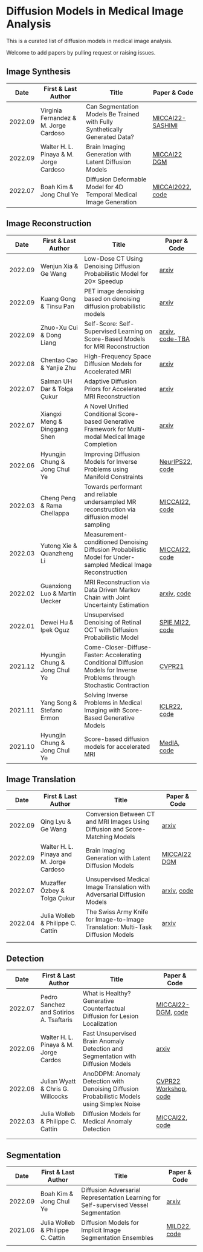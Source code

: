 # Diffusion Models in Medical Image Analysis

This is a curated list of diffusion models in medical image analysis. 

Welcome to add papers by pulling request or raising issues. 



## Image Synthesis

| Date    | First & Last Author                    | Title                                                        | Paper & Code                                                 |
| ------- | -------------------------------------- | ------------------------------------------------------------ | ------------------------------------------------------------ |
| 2022.09 | Virginia Fernandez & M. Jorge Cardoso  | Can Segmentation Models Be Trained with Fully Synthetically Generated Data? | [MICCAI22-SASHIMI](https://link.springer.com/chapter/10.1007/978-3-031-16980-9_8) |
| 2022.09 | Walter H. L. Pinaya & M. Jorge Cardoso | Brain Imaging Generation with Latent Diffusion Models        | [MICCAI22 DGM](https://link.springer.com/chapter/10.1007/978-3-031-18576-2_12) |
| 2022.07 | Boah Kim & Jong Chul Ye                | Diffusion Deformable Model for 4D Temporal Medical Image Generation | [MICCAI2022](https://link.springer.com/chapter/10.1007/978-3-031-16431-6_51), [code](https://github.com/torchddm/ddm) |



## Image Reconstruction

| Date    | First & Last Author           | Title                                                        | Paper & Code                                                 |
| ------- | ----------------------------- | ------------------------------------------------------------ | ------------------------------------------------------------ |
| 2022.09 | Wenjun Xia & Ge Wang          | Low-Dose CT Using Denoising Diffusion Probabilistic Model for 20× Speedup | [arxiv](https://arxiv.org/abs/2209.15136)                    |
| 2022.09 | Kuang Gong & Tinsu Pan        | PET image denoising based on denoising diffusion probabilistic models | [arxiv](https://arxiv.org/abs/2209.06167)                    |
| 2022.09 | Zhuo-Xu Cui & Dong Liang      | Self-Score: Self-Supervised Learning on Score-Based Models for MRI Reconstruction | [arxiv](https://arxiv.org/abs/2209.00835), [code-TBA](https://github.com/ZhuoxuCui/Self-Score) |
| 2022.08 | Chentao Cao & Yanjie Zhu      | High-Frequency Space Diffusion Models for Accelerated MRI    | [arxiv](https://arxiv.org/abs/2208.05481)                    |
| 2022.07 | Salman UH Dar & Tolga Çukur   | Adaptive Diffusion Priors for Accelerated MRI Reconstruction | [arxiv](https://arxiv.org/abs/2207.05876)                    |
| 2022.07 | Xiangxi Meng & Dinggang Shen  | A Novel Unified Conditional Score-based Generative Framework for Multi-modal Medical Image Completion | [arxiv](https://arxiv.org/abs/2207.03430)                    |
| 2022.06 | Hyungjin Chung & Jong Chul Ye | Improving Diffusion Models for Inverse Problems using Manifold Constraints | [NeurIPS22](https://arxiv.org/abs/2206.00941), [code](https://github.com/HJ-harry/MCG_diffusion) |
| 2022.03 | Cheng Peng & Rama Chellappa   | Towards performant and reliable undersampled MR reconstruction via diffusion model sampling | [MICCAI22](https://link.springer.com/chapter/10.1007/978-3-031-16446-0_59), [code](https://github.com/cpeng93/diffuserecon) |
| 2022.03 | Yutong Xie & Quanzheng Li     | Measurement-conditioned Denoising Diffusion Probabilistic Model for Under-sampled Medical Image Reconstruction | [MICCAI22](https://link.springer.com/chapter/10.1007/978-3-031-16446-0_62), [code](https://github.com/Theodore-PKU/MC-DDPM) |
| 2022.02 | Guanxiong Luo & Martin Uecker | MRI Reconstruction via Data Driven Markov Chain with Joint Uncertainty Estimation | [arxiv](https://arxiv.org/abs/2202.01479), [code](https://github.com/mrirecon/spreco) |
| 2022.01 | Dewei Hu & Ipek Oguz          | Unsupervised Denoising of Retinal OCT with Diffusion Probabilistic Model | [SPIE MI22](https://doi.org/10.1117/12.2612235), [code](https://github.com/DeweiHu/OCT_DDPM) |
| 2021.12 | Hyungjin Chung & Jong Chul Ye | Come-Closer-Diffuse-Faster: Accelerating Conditional Diffusion Models for Inverse Problems through Stochastic Contraction | [CVPR21](https://openaccess.thecvf.com/content/CVPR2022/papers/Chung_Come-Closer-Diffuse-Faster_Accelerating_Conditional_Diffusion_Models_for_Inverse_Problems_Through_Stochastic_CVPR_2022_paper.pdf) |
| 2021.11 | Yang Song & Stefano Ermon     | Solving Inverse Problems in Medical Imaging with Score-Based Generative Models | [ICLR22](https://openreview.net/forum?id=vaRCHVj0uGI), [code](https://github.com/yang-song/score_inverse_problems) |
| 2021.10 | Hyungjin Chung & Jong Chul Ye | Score-based diffusion models for accelerated MRI             | [MedIA](https://www.sciencedirect.com/science/article/pii/S1361841522001268), [code](https://github.com/HJ-harry/score-MRI) |



## Image Translation

| Date    | First & Last Author                      | Title                                                        | Paper & Code                                                 |
| ------- | ---------------------------------------- | ------------------------------------------------------------ | ------------------------------------------------------------ |
| 2022.09 | Qing Lyu & Ge Wang                       | Conversion Between CT and MRI Images Using Diffusion and Score-Matching Models | [arxiv](https://arxiv.org/abs/2209.12104)                    |
| 2022.09 | Walter H. L. Pinaya and M. Jorge Cardoso | Brain Imaging Generation with Latent Diffusion Models        | [MICCAI22 DGM](https://link.springer.com/chapter/10.1007/978-3-031-18576-2_12) |
| 2022.07 | Muzaffer Özbey & Tolga Çukur             | Unsupervised Medical Image Translation with Adversarial Diffusion Models | [arxiv](https://arxiv.org/abs/2207.08208), [code](https://github.com/icon-lab/SynDiff) |
| 2022.04 | Julia Wolleb & Philippe C. Cattin        | The Swiss Army Knife for Image-to-Image Translation: Multi-Task Diffusion Models | [arxiv](https://arxiv.org/abs/2204.02641)                    |
|         |                                          |                                                              |                                                              |



## Detection

| Date    | First & Last Author                     | Title                                                        | Paper & Code                                                 |
| ------- | --------------------------------------- | ------------------------------------------------------------ | ------------------------------------------------------------ |
| 2022.07 | Pedro Sanchez and Sotirios A. Tsaftaris | What is Healthy? Generative Counterfactual Diffusion for Lesion Localization | [MICCAI22-DGM](https://link.springer.com/chapter/10.1007/978-3-031-18576-2_4), [code](https://github.com/vios-s/Diff-SCM) |
| 2022.06 | Walter H. L. Pinaya & M. Jorge Cardos   | Fast Unsupervised Brain Anomaly Detection and Segmentation with Diffusion Models | [arxiv](https://arxiv.org/abs/2206.03461)                    |
| 2022.06 | Julian Wyatt & Chris G. Willcocks       | AnoDDPM: Anomaly Detection with Denoising Diffusion Probabilistic Models using Simplex Noise | [CVPR22 Workshop](https://openaccess.thecvf.com/content/CVPR2022W/NTIRE/html/Wyatt_AnoDDPM_Anomaly_Detection_With_Denoising_Diffusion_Probabilistic_Models_Using_Simplex_CVPRW_2022_paper.html), [code](https://github.com/Julian-Wyatt/AnoDDPM) |
| 2022.03 | Julia Wolleb & Philippe C. Cattin       | Diffusion Models for Medical Anomaly Detection               | [MICCAI22](https://link.springer.com/chapter/10.1007/978-3-031-16452-1_4), [code](https://github.com/JuliaWolleb/diffusion-anomaly) |
|         |                                         |                                                              |                                                              |
|         |                                         |                                                              |                                                              |



## Segmentation

| Date    | First & Last Author               | Title                                                        | Paper & Code                                                 |
| ------- | --------------------------------- | ------------------------------------------------------------ | ------------------------------------------------------------ |
| 2022.09 | Boah Kim & Jong Chul Ye           | Diffusion Adversarial Representation Learning for Self-supervised Vessel Segmentation | [arxiv](https://arxiv.org/abs/2209.14566)                    |
| 2021.06 | Julia Wolleb & Philippe C. Cattin | Diffusion Models for Implicit Image Segmentation Ensembles   | [MILD22](https://openreview.net/forum?id=QNLR05X6uW), [code](https://github.com/JuliaWolleb/Diffusion-based-Segmentation) |
|         |                                   |                                                              |                                                              |







